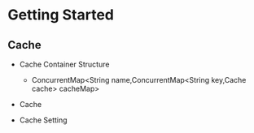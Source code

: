 # Getting Started

## Cache 
- Cache Container Structure
    - ConcurrentMap<String name,ConcurrentMap<String key,Cache cache> cacheMap>
   
- Cache 

- Cache Setting